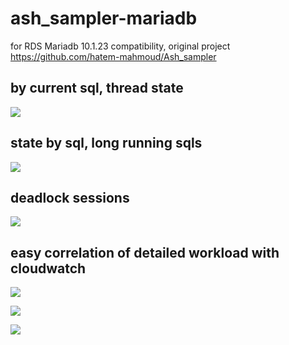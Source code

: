 # ash_sampler-mariadb
for RDS Mariadb 10.1.23 compatibility, original project https://github.com/hatem-mahmoud/Ash_sampler


## by current sql, thread state
![](https://i.imgur.com/6GygrEL.png)

## state by sql, long running sqls
![](https://i.imgur.com/lZEXgbZ.png)

## deadlock sessions
![](https://i.imgur.com/g2BS08W.png)

## easy correlation of detailed workload with cloudwatch 
![](https://i.imgur.com/TBdbund.png)

![](https://i.imgur.com/VeEQYE6.png)

![](https://i.imgur.com/cWTkUwJ.png)
